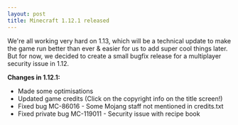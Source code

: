 ```yaml
---
layout: post
title: Minecraft 1.12.1 released
---
```


We're all working very hard on 1.13, which will be a technical update to make the game run better than ever & easier for
us to add super cool things later. But for now, we decided to create a small bugfix release for a multiplayer security
issue in 1.12.<br>

**Changes in 1.12.1:**<br>

* Made some optimisations<br>
* Updated game credits (Click on the copyright info on the title screen!)<br>
* Fixed bug MC-86016 - Some Mojang staff not mentioned in credits.txt<br>
* Fixed private bug MC-119011 - Security issue with recipe book<br>